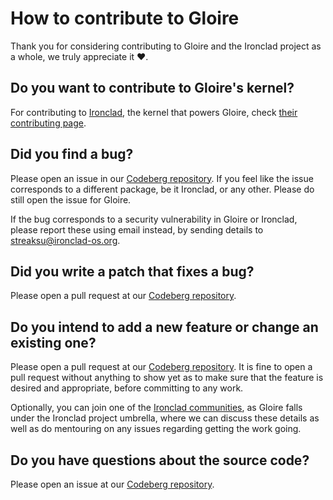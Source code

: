 # How to contribute to Gloire

Thank you for considering contributing to Gloire and the Ironclad project as
a whole, we truly appreciate it ❤️.

## Do you want to contribute to Gloire's kernel?

For contributing to [Ironclad](https://ironclad-os.org), the kernel that powers
Gloire, check [their contributing page](https://ironclad-os.org/contributing.html).

## Did you find a bug?

Please open an issue in our [Codeberg repository](https://codeberg.org/Ironclad/Gloire).
If you feel like the issue corresponds to a different package, be it Ironclad,
or any other. Please do still open the issue for Gloire.

If the bug corresponds to a security vulnerability in Gloire or Ironclad,
please report these using email instead, by sending details to
streaksu@ironclad-os.org.

## Did you write a patch that fixes a bug?

Please open a pull request at our [Codeberg repository](https://codeberg.org/Ironclad/Gloire).

## Do you intend to add a new feature or change an existing one?

Please open a pull request at our [Codeberg repository](https://codeberg.org/Ironclad/Gloire).
It is fine to open a pull request without anything to show yet as to make sure
that the feature is desired and appropriate, before committing to any work.

Optionally, you can join one of the
[Ironclad communities](https://ironclad-os.org/community.html),
as Gloire falls under the Ironclad project umbrella, where we can discuss these
details as well as do mentouring on any issues regarding getting the work going.

## Do you have questions about the source code?

Please open an issue at our [Codeberg repository](https://codeberg.org/Ironclad/Gloire).
